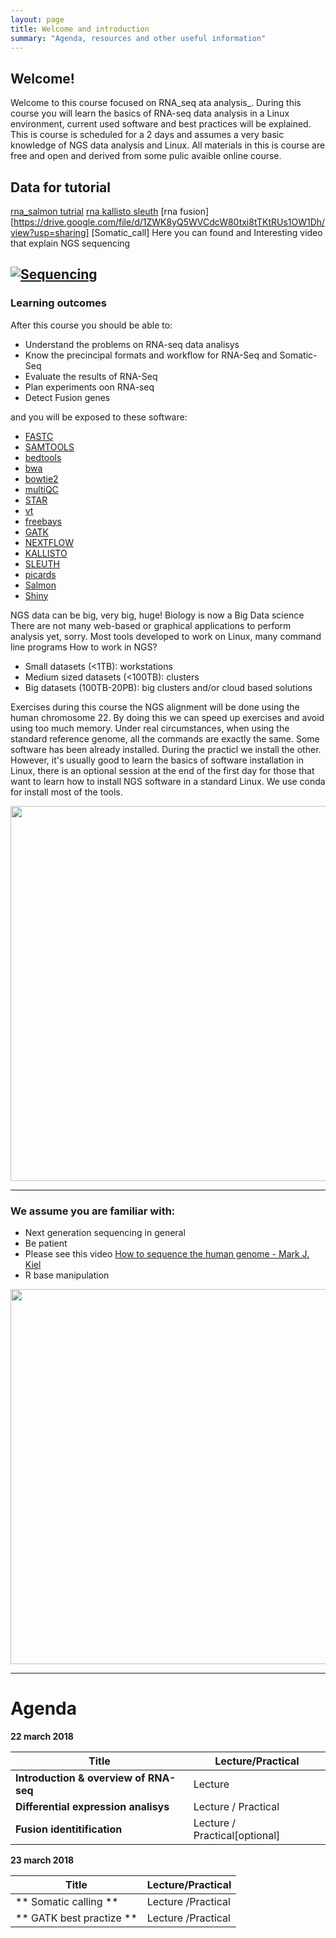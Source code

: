 ```yaml
---
layout: page
title: Welcome and introduction
summary: "Agenda, resources and other useful information"
---
```


## Welcome!

Welcome to this course focused on RNA_seq ata analysis_. During this course you will learn the basics of RNA-seq data analysis in a Linux environment, current used software and best practices will be explained.
This is course is scheduled for a 2 days and assumes a very basic knowledge of NGS data analysis and Linux.
All materials in this is course are free and open and derived from some pulic avaible online course.

## Data for tutorial
[rna_salmon tutrial](https://drive.google.com/file/d/1ggGtM_LtyoCqUMI8buKxZRol7T4dV4TK/view?usp=sharing)
[rna kallisto sleuth](https://drive.google.com/file/d/1Qa7sw7bBubd5A6-KSKGRoiwdVr4X-IBS/view?usp=sharing)
[rna fusion][https://drive.google.com/file/d/1ZWK8yQ5WVCdcW80txi8tTKtRUs1OW1Dh/view?usp=sharing]
[Somatic_call]
Here you can found and Interesting video that explain NGS sequencing

[![Sequencing](https://www.youtube.com/watch?v=MvuYATh7Y74/0.jpg)](https://www.youtube.com/watch?v=MvuYATh7Y74)
---
### Learning outcomes

After this course you should be able to:

- Understand the problems on RNA-seq data analisys
- Know the precincipal formats  and workflow for RNA-Seq and Somatic-Seq 
- Evaluate the results of RNA-Seq
- Plan experiments oon RNA-seq
- Detect Fusion genes



and you will be exposed to these software:


- [FASTC](https://www.bioinformatics.babraham.ac.uk/projects/fastqc/)
- [SAMTOOLS](http://www.htslib.org/doc/samtools.html)
- [bedtools](http://bedtools.readthedocs.io/en/latest/)
- [bwa](http://bio-bwa.sourceforge.net/)
- [bowtie2](http://bowtie-bio.sourceforge.net/bowtie2/index.shtml)
- [multiQC](http://multiqc.info/)
- [STAR](https://github.com/alexdobin/STAR)
- [vt](https://genome.sph.umich.edu/wiki/Vt)
- [freebays](https://github.com/ekg/freebayes)
- [GATK](https://software.broadinstitute.org/gatk/)
- [NEXTFLOW](https://www.nextflow.io/)
- [KALLISTO](https://pachterlab.github.io/kallisto/about)
- [SLEUTH](https://github.com/pachterlab/sleuth)
- [picards](https://broadinstitute.github.io/picard/)
- [Salmon](https://combine-lab.github.io/salmon/)
- [Shiny](https://shiny.rstudio.com/)

NGS data can be big, very big, huge! Biology is now a Big Data science
There are not many web-based or graphical applications to perform analysis yet, sorry.
Most tools developed to work on Linux, many command line programs
How to work in NGS?
- Small datasets (<1TB): workstations
- Medium sized datasets (<100TB): clusters
- Big datasets (100TB-20PB): big clusters and/or cloud based solutions

Exercises during this course the NGS alignment will be done using the human chromosome 22. By doing this we can speed up exercises and avoid using too much memory. Under real circumstances, when using the standard reference genome, all the commands are exactly the same.
Some software has been already installed. During the practicl we install the other. However, it's usually good to learn the basics of software installation in Linux, there is an optional session at the end of the first day for those that want to learn how to install NGS software in a standard Linux. We use conda for install most of the tools.

<img src="{{site.url}}/images/p3.jpeg" width="600">


---
### We assume you are familiar with:

- Next generation sequencing in general
- Be patient
- Please see this video [How to sequence the human genome - Mark J. Kiel](https://www.youtube.com/watch?v=MvuYATh7Y74)
- R base manipulation

<img src="{{site.url}}/images/patience.jpg" width="600" >





---
# Agenda

**22  march 2018**

Title | Lecture/Practical
------|-------------------
**Introduction & overview of RNA-seq** | Lecture
**Differential expression analisys** | Lecture / Practical
**Fusion identitification** | Lecture / Practical[optional]

**23 march 2018**

Title | Lecture/Practical
------|-------------------
** Somatic calling  ** | Lecture /Practical
** GATK best practize **| Lecture /Practical





